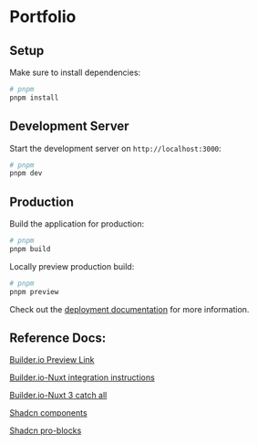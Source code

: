 # Portfolio

## Setup

Make sure to install dependencies:

```bash
# pnpm
pnpm install
```

## Development Server

Start the development server on `http://localhost:3000`:

```bash
# pnpm
pnpm dev
```

## Production

Build the application for production:

```bash
# pnpm
pnpm build
```

Locally preview production build:

```bash
# pnpm
pnpm preview
```

Check out the [deployment documentation](https://nuxt.com/docs/getting-started/deployment) for more information.

## Reference Docs:
[Builder.io Preview Link](https://builder.io/content/da6f218a44194e7d83437e2f8ba0aeb8)

[Builder.io-Nuxt integration instructions](https://www.builder.io/c/docs/integrating-builder-pages)

[Builder.io-Nuxt 3 catch all](https://github.com/BuilderIO/builder/tree/main/examples/vue/nuxt-3-catchall)

[Shadcn components](https://www.shadcn-vue.com/docs/components/resizable.html)

[Shadcn pro-blocks](https://www.shadcndesign.com/pro-blocks)
